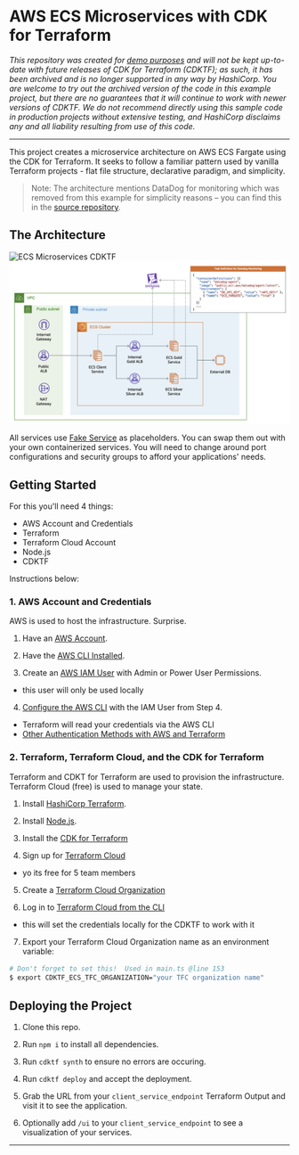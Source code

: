 # AWS ECS Microservices with CDK for Terraform

_This repository was created for [demo purposes](https://www.youtube.com/watch?v=kcmq5SvjVVM) and will not be kept up-to-date with future releases of CDK for Terraform (CDKTF); as such, it has been archived and is no longer supported in any way by HashiCorp. You are welcome to try out the archived version of the code in this example project, but there are no guarantees that it will continue to work with newer versions of CDKTF. We do not recommend directly using this sample code in production projects without extensive testing, and HashiCorp disclaims any and all liability resulting from use of this code._

-----

This project creates a microservice architecture on AWS ECS Fargate using the CDK for Terraform.  It seeks to follow a familiar pattern used by vanilla Terraform projects - flat file structure, declarative paradigm, and simplicity. 

> Note: The architecture mentions DataDog for monitoring which was removed from this example for simplicity reasons – you can find this in the [source repository](https://github.com/jcolemorrison/ecs-microservices-cdktf).

## The Architecture

![ECS Microservices CDKTF](images/ecs-microservices-cdktf.png)
![ECS Microservices CDKTF-AWS](images/ecs-microservices-cdktf-aws-icons.png)

All services use [Fake Service](https://github.com/nicholasjackson/fake-service) as placeholders.  You can swap them out with your own containerized services.  You will need to change around port configurations and security groups to afford your applications' needs.

## Getting Started

For this you'll need 4 things:

- AWS Account and Credentials
- Terraform
- Terraform Cloud Account
- Node.js
- CDKTF

Instructions below:

### 1. AWS Account and Credentials

AWS is used to host the infrastructure.  Surprise.

1. Have an [AWS Account](https://aws.amazon.com/).

2. Have the [AWS CLI Installed](https://docs.aws.amazon.com/cli/latest/userguide/getting-started-install.html).

3. Create an [AWS IAM User](https://docs.aws.amazon.com/IAM/latest/UserGuide/getting-started_create-admin-group.html) with Admin or Power User Permissions.
  - this user will only be used locally

4. [Configure the AWS CLI](https://docs.aws.amazon.com/cli/latest/userguide/cli-chap-configure.html) with the IAM User from Step 4.
  - Terraform will read your credentials via the AWS CLI 
  - [Other Authentication Methods with AWS and Terraform](https://registry.terraform.io/providers/hashicorp/aws/latest/docs#authentication)

### 2. Terraform, Terraform Cloud, and the CDK for Terraform

Terraform and CDKT for Terraform are used to provision the infrastructure.  Terraform Cloud (free) is used to manage your state.

1. Install [HashiCorp Terraform](https://www.terraform.io/downloads).

2. Install [Node.js](https://nodejs.org/en/).

3. Install the [CDK for Terraform](https://learn.hashicorp.com/tutorials/terraform/cdktf-install?in=terraform/cdktf)

4. Sign up for [Terraform Cloud](https://app.terraform.io/public/signup/account?utm_content=offers_tfc&utm_source=jcolemorrison)
  - yo its free for 5 team members

5. Create a [Terraform Cloud Organization](https://learn.hashicorp.com/tutorials/terraform/cloud-sign-up?in=terraform/cloud-get-started)

6. Log in to [Terraform Cloud from the CLI](https://learn.hashicorp.com/tutorials/terraform/cloud-login?in=terraform/cloud-get-started)
  - this will set the credentials locally for the CDKTF to work with it

7. Export your Terraform Cloud Organization name as an environment variable:
  ```sh
  # Don't forget to set this!  Used in main.ts @line 153
  $ export CDKTF_ECS_TFC_ORGANIZATION="your TFC organization name"
  ```

## Deploying the Project

1. Clone this repo.

2. Run `npm i` to install all dependencies.

3. Run `cdktf synth` to ensure no errors are occuring.

4. Run `cdktf deploy` and accept the deployment.

5. Grab the URL from your `client_service_endpoint` Terraform Output and visit it to see the application.

6. Optionally add `/ui` to your `client_service_endpoint` to see a visualization of your services.

---

